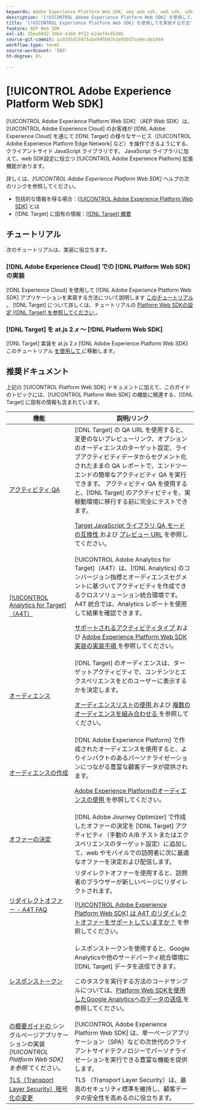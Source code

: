 ```yaml
---
keywords: Adobe Experience Platform Web SDK, aep web sdk, web sdk, sdk, adobe experience cloud, platform edge network, adobe experience platform edge network, edge network, aep edge network, Adobe Experience Platform Web SDK0
description: '[!UICONTROL Adobe Experience Platform Web SDK] を使用して、[!UICONTROL Adobe Experience Cloud] を通じて [!UICONTROL AEP Edge Network] の様々なサービスとやり取りする方法を説明します。'
title: '[!UICONTROL Experience Platform Web SDK] を使用してを実装する方法'
feature: AEP Web SDK
exl-id: 35ee60d2-3d6d-4169-9f22-b2aef4c6548b
source-git-commit: ac03d5d15875ab4945b07b3e95037ce9ecde1044
workflow-type: tm+mt
source-wordcount: '503'
ht-degree: 8%

---
```


# [!UICONTROL Adobe Experience Platform Web SDK]

[!UICONTROL Adobe Experience Platform Web SDK] （AEP Web SDK）は、[!UICONTROL Adobe Experience Cloud] のお客様が [!DNL Adobe Experience Cloud] を通じて [!DNL Target] の様々なサービス（[!UICONTROL Adobe Experience Platform Edge Network] など）を操作できるようにする、クライアントサイド JavaScript ライブラリです。 JavaScript ライブラリに加えて、web SDK設定に役立つ [!UICONTROL Adobe Experience Platform] 拡張機能があります。

詳しくは、*[!UICONTROL Adobe Experience Platform Web SDK]* ヘルプの次のリンクを参照してください。

* 包括的な情報を得る場合：[[!UICONTROL Adobe Experience Platform Web SDK]](https://experienceleague.adobe.com/docs/experience-platform/edge/home.html?lang=ja) とは
* [!DNL Target] に固有の情報：[[!DNL Target]  概要 ](https://experienceleague.adobe.com/docs/experience-platform/edge/personalization/adobe-target/target-overview.html?lang=ja)

## チュートリアル

次のチュートリアルは、実装に役立ちます。

### [!DNL Adobe Experience Cloud] での [!DNL Platform Web SDK] の実装

[!DNL Experience Cloud] を使用して [!DNL Adobe Experience Platform Web SDK] アプリケーションを実装する方法について説明します [ このチュートリアル ](https://experienceleague.adobe.com/docs/platform-learn/implement-web-sdk/overview.html)。 [!DNL Target] について詳しくは、チュートリアルの [Platform Web SDKの設定  [!DNL Target]  を参照してください ](https://experienceleague.adobe.com/docs/platform-learn/implement-web-sdk/applications-setup/setup-target.html)。

### [!DNL Target] を at.js 2.*x* ～ [!DNL Platform Web SDK]

[!DNL Target] 実装を at.js 2.*x* [!DNL Adobe Experience Platform Web SDK] このチュートリアル [ を使用して ](https://experienceleague.adobe.com/docs/platform-learn/migrate-target-to-websdk/introduction.html?lang=ja) に移動します。

## 推奨ドキュメント

上記の [!UICONTROL Platform Web SDK] ドキュメントに加えて、このガイドのトピックには、[!UICONTROL Platform Web SDK] の機能に関連する、[!DNL Target] に固有の情報も含まれています。

| 機能 | 説明/リンク |
| --- | --- |
| [アクティビティ QA](https://experienceleague.adobe.com/docs/target/using/activities/activity-qa/activity-qa.html) | [!DNL Target] の QA URL を使用すると、変更のないプレビューリンク、オプションのオーディエンスのターゲット設定、ライブアクティビティデータからセグメント化されたままの QA レポートで、エンドツーエンドの簡単なアクティビティ QA を実行できます。 アクティビティ QA を使用すると、[!DNL Target] のアクティビティを、実稼動環境に移行する前に完全にテストできます。<p>[Target JavaScript ライブラリ QA モードの互換性 ](https://experienceleague.adobe.com/docs/target/using/activities/activity-qa/activity-qa.html#compatibility) および [ プレビュー URL](https://experienceleague.adobe.com/docs/target/using/activities/activity-qa/activity-qa.html#preview) を参照してください。 |
| [[!UICONTROL Analytics for Target] （A4T） ](https://experienceleague.adobe.com/docs/target/using/integrate/a4t/a4t.html) | [!UICONTROL Adobe Analytics for Target]（A4T）は、[!DNL Analytics] のコンバージョン指標とオーディエンスセグメントに基づいてアクティビティを作成できるクロスソリューション統合環境です。A4T 統合では、Analytics レポートを使用して結果を確認できます。<p>[ サポートされるアクティビティタイプ ](https://experienceleague.adobe.com/docs/target/using/integrate/a4t/a4t.html#section_F487896214BF4803AF78C552EF1669AA) および [Adobe Experience Platform Web SDK実装の実装手順 ](https://experienceleague.adobe.com/docs/target/using/integrate/a4t/a4timplementation.html#platform) を参照してください。 |
| [オーディエンス](https://experienceleague.adobe.com/docs/target/using/audiences/target.html) | [!DNL Target] のオーディエンスは、ターゲットアクティビティで、コンテンツとエクスペリエンスをどのユーザーに表示するかを決定します。<p>[ オーディエンスリストの使用 ](https://experienceleague.adobe.com/docs/target/using/audiences/create-audiences/audiences.html#use-list) および [ 複数のオーディエンスを組み合わせる ](https://experienceleague.adobe.com/docs/target/using/audiences/combining-multiple-audiences.html) を参照してください。 |
| [オーディエンスの作成](https://experienceleague.adobe.com/docs/target/using/audiences/create-audiences/audiences.html?lang=ja) | [!DNL Adobe Experience Platform] で作成されたオーディエンスを使用すると、よりインパクトのあるパーソナライゼーションにつながる豊富な顧客データが提供されます。<p>[Adobe Experience Platformのオーディエンスの使用 ](https://experienceleague.adobe.com/docs/target/using/audiences/create-audiences/audiences.html#aep) を参照してください。 |
| [ オファーの決定 ](https://experienceleague.adobe.com/docs/target/using/integrate/ajo/offer-decision.html) | [!DNL Adobe Journey Optimizer] で作成したオファーの決定を [!DNL Target] アクティビティ（手動の A/B テストまたはエクスペリエンスのターゲット設定）に追加して、web やモバイルでの訪問者に次に最適なオファーを決定および配信します。 |
| [リダイレクトオファー - A4T FAQ](https://experienceleague.adobe.com/docs/target/using/integrate/a4t/a4t-faq/a4t-faq-redirect-offers.html) | リダイレクトオファーを使用すると、訪問者のブラウザーが新しいページにリダイレクトされます。<p>[[!UICONTROL Adobe Experience Platform Web SDK] は A4T のリダイレクトオファーをサポートしていますか？](https://experienceleague.adobe.com/docs/target/using/integrate/a4t/a4t-faq/a4t-faq-redirect-offers.html#platform) を参照してください。 |
| [レスポンストークン](https://experienceleague.adobe.com/docs/target/using/administer/response-tokens.html) | レスポンストークンを使用すると、Google Analyticsや他のサードパーティ統合環境に [!DNL Target] データを送信できます。<p>このタスクを実行する方法のコードサンプルについては、[Platform Web SDKを使用したGoogle Analyticsへのデータの送信 ](https://experienceleague.adobe.com/docs/target/using/administer/response-tokens.html#sending-data-to-google-analytics-via-platform-web-sdk) を参照してください。 |
| [ の概要ガイドの ](https://experienceleague.adobe.com/docs/experience-platform/edge/personalization/adobe-target/spa-implementation.html) シングルページアプリケーションの実装 *[!UICONTROL Platform Web SDK]を参照* てください。 | [!UICONTROL Adobe Experience Platform Web SDK] は、単一ページアプリケーション（SPA）などの次世代のクライアントサイドテクノロジーでパーソナライゼーションを実行できる豊富な機能を提供します。 |
| [TLS（Transport Layer Security）暗号化の変更](/help/dev/before-implement/tls-transport-layer-security-encryption.md) | TLS （Transport Layer Security）は、最高のセキュリティ標準を維持し、顧客データの安全性を高めるのに役立ちます。 |
